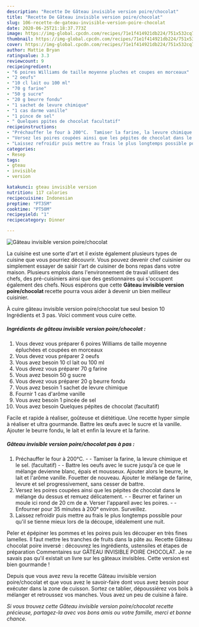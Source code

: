 ```yaml
---
description: "Recette De Gâteau invisible version poire/chocolat"
title: "Recette De Gâteau invisible version poire/chocolat"
slug: 106-recette-de-gateau-invisible-version-poire-chocolat
date: 2020-06-25T21:18:37.773Z
image: https://img-global.cpcdn.com/recipes/71e1f414921db224/751x532cq70/gateau-invisible-version-poirechocolat-photo-principale-de-la-recette.jpg
thumbnail: https://img-global.cpcdn.com/recipes/71e1f414921db224/751x532cq70/gateau-invisible-version-poirechocolat-photo-principale-de-la-recette.jpg
cover: https://img-global.cpcdn.com/recipes/71e1f414921db224/751x532cq70/gateau-invisible-version-poirechocolat-photo-principale-de-la-recette.jpg
author: Mattie Bryan
ratingvalue: 3.3
reviewcount: 9
recipeingredient:
- "6 poires Williams de taille moyenne pluches et coupes en morceaux"
- "2 oeufs"
- "10 cl lait ou 100 ml"
- "70 g farine"
- "50 g sucre"
- "20 g beurre fondu"
- "1 sachet de levure chimique"
- "1 cas darme vanille"
- "1 pince de sel"
- " Quelques ppites de chocolat facultatif"
recipeinstructions:
- "Préchauffer le four à 200°C.  Tamiser la farine, la levure chimique et le sel. (facultatif)  Battre les oeufs avec le sucre jusqu&#39;à ce que le mélange devienne blanc, épais et mousseux. Ajouter alors le beurre, le lait et l&#39;arôme vanille. Fouetter de nouveau. Ajouter le mélange de farine, levure et sel progressivement, sans cesser de battre."
- "Versez les poires coupées ainsi que les pépites de chocolat dans le mélange du dessus et remuez délicatement.  Beurrer et fariner un moule ici rond de 20 cm de ø. Verser l&#39;appareil avec les poires.  Enfourner pour 35 minutes à 200° environ. Surveillez."
- "Laissez refroidir puis mettre au frais le plus longtemps possible pour qu&#39;il se tienne mieux lors de la découpe, idéalement une nuit."
categories:
- Resep
tags:
- gteau
- invisible
- version

katakunci: gteau invisible version 
nutrition: 117 calories
recipecuisine: Indonesian
preptime: "PT35M"
cooktime: "PT50M"
recipeyield: "1"
recipecategory: Dinner

---
```



![Gâteau invisible version poire/chocolat](https://img-global.cpcdn.com/recipes/71e1f414921db224/751x532cq70/gateau-invisible-version-poirechocolat-photo-principale-de-la-recette.jpg)

La cuisine est une sorte d'art et il existe également plusieurs types de cuisine que vous pourriez découvrir. Vous pouvez devenir chef cuisinier ou simplement essayer de saisir l'art de cuisiner de bons repas dans votre maison. Plusieurs emplois dans l'environnement de travail utilisent des chefs, des pré-cuisiniers ainsi que des gestionnaires qui s'occupent également des chefs. Nous espérons que cette <strong> Gâteau invisible version poire/chocolat </strong> recette pourra vous aider à devenir un bien meilleur cuisinier.

<!--inarticleads1-->

À cuire gâteau invisible version poire/chocolat tue seul besion 10 Ingrédients et 3 pas. Voici comment vous cuire cette.

##### Ingrédients de gâteau invisible version poire/chocolat :

1. Vous devez vous préparer 6 poires Williams de taille moyenne épluchées et coupées en morceaux
1. Vous devez vous préparer 2 oeufs
1. Vous avez besoin 10 cl lait ou 100 ml
1. Vous devez vous préparer 70 g farine
1. Vous avez besoin 50 g sucre
1. Vous devez vous préparer 20 g beurre fondu
1. Vous avez besoin 1 sachet de levure chimique
1. Fournir 1 cas d&#39;arôme vanille
1. Vous avez besoin 1 pincée de sel
1. Vous avez besoin  Quelques pépites de chocolat (facultatif)


Facile et rapide à réaliser, goûteuse et diététique. Une recette hyper simple à réaliser et ultra gourmande. Battre les œufs avec le sucre et la vanille. Ajouter le beurre fondu, le lait et enfin la levure et la farine. 

<!--inarticleads2-->

##### Gâteau invisible version poire/chocolat pas à pas :

1. Préchauffer le four à 200°C. -  - Tamiser la farine, la levure chimique et le sel. (facultatif) -  - Battre les oeufs avec le sucre jusqu&#39;à ce que le mélange devienne blanc, épais et mousseux. Ajouter alors le beurre, le lait et l&#39;arôme vanille. Fouetter de nouveau. Ajouter le mélange de farine, levure et sel progressivement, sans cesser de battre.
1. Versez les poires coupées ainsi que les pépites de chocolat dans le mélange du dessus et remuez délicatement. -  - Beurrer et fariner un moule ici rond de 20 cm de ø. Verser l&#39;appareil avec les poires. -  - Enfourner pour 35 minutes à 200° environ. Surveillez.
1. Laissez refroidir puis mettre au frais le plus longtemps possible pour qu&#39;il se tienne mieux lors de la découpe, idéalement une nuit.


Peler et épépiner les pommes et les poires puis les découper en très fines lamelles. Il faut mettre les tranches de fruits dans la pâte au. Recette Gâteau chocolat poire inversé : découvrez les ingrédients, ustensiles et étapes de préparation Commentaires sur GÂTEAU INVISIBLE POIRE CHOCOLAT. Je ne savais pas qu&#39;il existait un livre sur les gâteaux invisibles. Cette version est bien gourmande ! 

<!--inarticleads1-->

<p>
Depuis que vous avez revu la recette Gâteau invisible version poire/chocolat et que vous avez le savoir-faire dont vous avez besoin pour exécuter dans la zone de cuisson. Sortez ce tablier, dépoussiérez vos bols à mélanger et retroussez vos manches. Vous avez un peu de cuisine à faire.
</p>

<p>
<i>Si vous trouvez cette Gâteau invisible version poire/chocolat recette précieuse, partagez-la avec vos bons amis ou votre famille, merci et bonne chance.</i>
</p>
